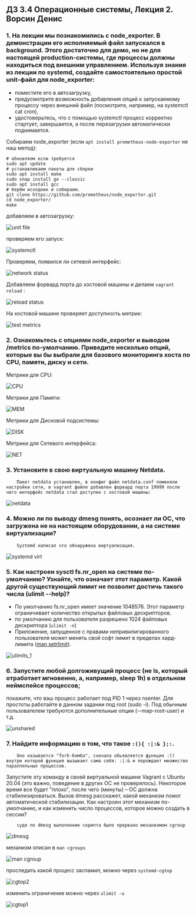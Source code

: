 ## ДЗ 3.4 Операционные системы, Лекция 2. Ворсин Денис 

### 1. На лекции мы познакомились с node_exporter. В демонстрации его исполняемый файл запускался в background. Этого достаточно для демо, но не для настоящей production-системы, где процессы должны находиться под внешним управлением. Используя знания из лекции по systemd, создайте самостоятельно простой unit-файл для node_exporter:
 - поместите его в автозагрузку,
 - предусмотрите возможность добавления опций к запускаемому процессу через внешний файл (посмотрите, например, на systemctl cat cron),
 - удостоверьтесь, что с помощью systemctl процесс корректно стартует, завершается, а после перезагрузки автоматически поднимается.


Собираем node_exporter (если `apt install prometheus-node-exporter` не наш метод): 
```shell
# обновляем если требуется
sudo apt update
# устанавливаем пакеты для сборки
sudo apt install make
sudo snap install go --classic
sudo apt install gcc
# берём исходник и собираем.
git clone https://github.com/prometheus/node_exporter.git
cd node_exporter/
make
```

добавляем в автозагрузку:

![unit file](https://i.ibb.co/fMxjDVH/2021-11-26-13-04-44.jpg)


проверяем его запуск:

![systemctl](https://i.ibb.co/q936kK5/2021-11-26-13-04-24.jpg)


Проверяем, появился ли сетевой интерфейс:

![network status](https://i.ibb.co/KqCGVb9/2021-11-26-13-05-52.jpg)


Добавляем форвард порта до хостовой машины и делаем `vagrant reload` :

![reload status](https://i.ibb.co/j4JkthN/2021-11-26-13-05-25.jpg)


На хостовой машине проверяет доступность метрик:

![test metrics](https://i.ibb.co/Qc72nCL/2021-11-26-13-03-32.jpg)



### 2. Ознакомьтесь с опциями node_exporter и выводом /metrics по-умолчанию. Приведите несколько опций, которые вы бы выбрали для базового мониторинга хоста по CPU, памяти, диску и сети.

Метрики для CPU:

![CPU](https://i.ibb.co/SNWwrVw/2021-11-26-13-11-09.jpg)

Метрики для Памяти:

![MEM](https://i.ibb.co/zF0KTrL/2021-11-26-13-11-24.jpg)

Метрики для Дисковой подсистемы:

![DISK](https://i.ibb.co/zrPv6mP/2021-11-26-13-13-21.jpg)

Метрики для Сетевого интерфейса:

![NET](https://i.ibb.co/rfznMKQ/2021-11-26-13-44-09.jpg)


### 3. Установите в свою виртуальную машину Netdata. 


        Пакет netdata установлен, в конфиг файл netdata.conf поменяли настройки сети, в vagrant файле добавлен форвард порта 19999 после чего интерфейс netdata стал доступен с хостовой машины:

![netdata](https://i.ibb.co/0yT0gZx/2021-11-26-13-49-07.jpg)
  

### 4. Можно ли по выводу dmesg понять, осознает ли ОС, что загружена не на настоящем оборудовании, а на системе виртуализации?


        Systemd написал что обнаружена виртуализация.

![systemd virt](https://i.ibb.co/K6TRW35/2021-11-26-14-07-03.jpg)


### 5. Как настроен sysctl fs.nr_open на системе по-умолчанию? Узнайте, что означает этот параметр. Какой другой существующий лимит не позволит достичь такого числа (ulimit --help)?

 - По умолчанию fs.nr_open имеет значение 1048576. Этот параметр ограничивает количество открытых файловых дескрипторов. 
 - по умолчанию для пользователя разрешено 1024 файловых дескриптора (`ulimit -n`)
 - Приложение, запущенное с правами непривилигированного пользователя может менять свой софт лимит в пределах хард-лимита ([man setrlimit](https://i.ibb.co/86KHcNy/2021-11-26-14-34-06.jpg)). 


![ulimits_1](https://i.ibb.co/pKqJckB/2021-11-26-14-18-31-1.jpg)


### 6. Запустите любой долгоживущий процесс (не ls, который отработает мгновенно, а, например, sleep 1h) в отдельном неймспейсе процессов; 
покажите, что ваш процесс работает под PID 1 через nsenter. Для простоты работайте в данном задании под root (sudo -i). Под обычным пользователем требуются дополнительные опции (--map-root-user) и т.д.
 
![unshared](https://i.ibb.co/HXZKxQF/2021-11-26-15-26-20.jpg)


### 7. Найдите информацию о том, что такое `:(){ :|:& };:`. 


        Оно называется "fork-бомба", сначала обьявляется функция :() внутри которой функция вызывает сама себя: :|:& и порождает множество параллельных процессов.
        
 
 Запустите эту команду в своей виртуальной машине Vagrant с Ubuntu 20.04 (это важно, поведение в других ОС не проверялось). Некоторое время все будет "плохо", после чего (минуты) – ОС должна стабилизироваться. 
 Вызов dmesg расскажет, какой механизм помог автоматической стабилизации. 
 Как настроен этот механизм по-умолчанию, и как изменить число процессов, которое можно создать в сессии?

        судя по dmesg выполнение скрипта было прервано механизмом cgroup

![dmesg](https://i.ibb.co/R01cSDJ/2021-11-26-15-42-25.jpg)

механизм описан в `man cgroups`

![man cgroup](https://i.ibb.co/s5FLfdw/2021-11-26-15-44-21.jpg)

проследить какой процесс заспамил, можно через `systemd-cgtop`

![cgtop2](https://i.ibb.co/xLnTh45/2021-11-26-15-58-56.jpg)

изменить ограничение можно через `ulimit -u`

![cgtop1](https://i.ibb.co/yq2GsP3/2021-11-26-16-05-44.jpg)
